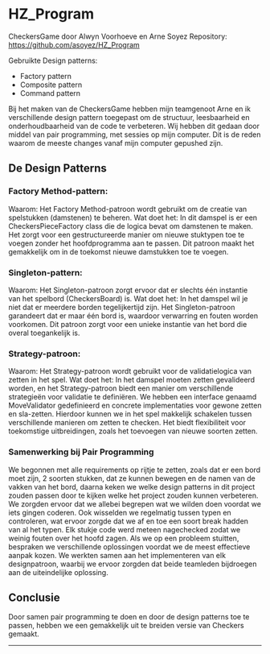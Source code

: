 # HZ_Program
CheckersGame door Alwyn Voorhoeve en Arne Soyez
Repository: https://github.com/asoyez/HZ_Program

Gebruikte Design patterns: 
- Factory pattern
- Composite pattern
- Command pattern

Bij het maken van de CheckersGame hebben mijn teamgenoot Arne en ik verschillende design pattern toegepast om de structuur, leesbaarheid en onderhoudbaarheid van de code te verbeteren. Wij hebben dit gedaan door middel van pair programming, met sessies op mijn computer. Dit is de reden waarom de meeste changes vanaf mijn computer gepushed zijn. 

## De Design Patterns


### Factory Method-pattern:

Waarom: Het Factory Method-patroon wordt gebruikt om de creatie van spelstukken (damstenen) te beheren.
Wat doet het: In dit damspel is er een CheckersPieceFactory class die de logica bevat om damstenen te maken. Het zorgt voor een gestructureerde manier om nieuwe stuktypen toe te voegen zonder het hoofdprogramma aan te passen. Dit patroon maakt het gemakkelijk om in de toekomst nieuwe damstukken toe te voegen.


### Singleton-pattern:

Waarom: Het Singleton-patroon zorgt ervoor dat er slechts één instantie van het spelbord (CheckersBoard) is.
Wat doet het: In het damspel wil je niet dat er meerdere borden tegelijkertijd zijn. Het Singleton-patroon garandeert dat er maar één bord is, waardoor verwarring en fouten worden voorkomen. Dit patroon zorgt voor een unieke instantie van het bord die overal toegankelijk is.


### Strategy-patroon:

Waarom: Het Strategy-patroon wordt gebruikt voor de validatielogica van zetten in het spel.
Wat doet het: In het damspel moeten zetten gevalideerd worden, en het Strategy-patroon biedt een manier om verschillende strategieën voor validatie te definiëren. We hebben een interface genaamd MoveValidator gedefinieerd en concrete implementaties voor gewone zetten en sla-zetten. Hierdoor kunnen we in het spel makkelijk schakelen tussen verschillende manieren om zetten te checken. Het biedt flexibiliteit voor toekomstige uitbreidingen, zoals het toevoegen van nieuwe soorten zetten. 


### Samenwerking bij Pair Programming

We begonnen met alle requirements op rijtje te zetten, zoals dat er een bord moet zijn, 2 soorten stukken, dat ze kunnen bewegen en de namen van de vakken van het bord, daarna keken we welke design patterns in dit project zouden passen door te kijken welke het project zouden kunnen verbeteren. We zorgden ervoor dat we allebei begrepen wat we wilden doen voordat we iets gingen coderen. Ook wisselden we regelmatig tussen typen en controleren, wat ervoor zorgde dat we af en toe een soort break hadden van al het typen. Elk stukje code werd meteen nagechecked zodat we weinig fouten over het hoofd zagen.
Als we op een probleem stuitten, bespraken we verschillende oplossingen voordat we de meest effectieve aanpak kozen. We werkten samen aan het implementeren van elk designpatroon, waarbij we ervoor zorgden dat beide teamleden bijdroegen aan de uiteindelijke oplossing.

## Conclusie

Door samen pair programming te doen en door de design patterns toe te passen, hebben we een gemakkelijk uit te breiden versie van Checkers gemaakt.


---
